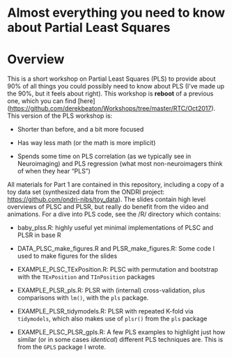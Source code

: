 Almost everything you need to know about Partial Least Squares
================

# Overview

This is a short workshop on Partial Least Squares (PLS) to provide about
90% of all things you could possibly need to know about PLS (I’ve made
up the 90%, but it feels about right). This workshop is **reboot** of a
previous one, which you can find \[here\]
(<https://github.com/derekbeaton/Workshops/tree/master/RTC/Oct2017>).
This version of the PLS workshop is:

-   Shorter than before, and a bit more focused

-   Has way less math (or the math is more implicit)

-   Spends some time on PLS correlation (as we typically see in
    Neuroimaging) and PLS regression (what most non-neuroimagers think
    of when they hear “PLS”)

All materials for Part 1 are contained in this repository, including a
copy of a toy data set (synthesized data from the ONDRI project:
<https://github.com/ondri-nibs/toy_data>). The slides contain high level
overviews of PLSC and PLSR, but really do benefit from the video and
animations. For a dive into PLS code, see the /R/ directory which
contains:

-   baby\_plss.R: highly useful yet minimal implementations of PLSC and
    PLSR in base R

-   DATA\_PLSC\_make\_figures.R and PLSR\_make\_figures.R: Some code I
    used to make figures for the slides

-   EXAMPLE\_PLSC\_TExPosition.R: PLSC with permutation and bootstrap
    with the `TExPosition` and `TInPosition` packages

-   EXAMPLE\_PLSR\_pls.R: PLSR with (internal) cross-validation, plus
    comparisons with `lm()`, with the `pls` package.

-   EXAMPLE\_PLSR\_tidymodels.R: PLSR with repeated K-fold via
    `tidymodels`, which also makes use of `plsr()` from the `pls`
    package

-   EXAMPLE\_PLSC\_PLSR\_gpls.R: A few PLS examples to highlight just
    how similar (or in some cases *identical*) different PLS techniques
    are. This is from the `GPLS` package I wrote.
